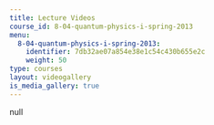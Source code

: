 ```yaml
---
title: Lecture Videos
course_id: 8-04-quantum-physics-i-spring-2013
menu:
  8-04-quantum-physics-i-spring-2013:
    identifier: 7db32ae07a854e38e1c54c430b655e2c
    weight: 50
type: courses
layout: videogallery
is_media_gallery: true
---
```

null